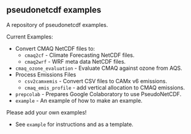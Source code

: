 pseudonetcdf examples
---------------------

A repository of pseudonetcdf examples.

Current Examples:

* Convert CMAQ NetCDF files to:
  * `cmaq2cf` - Climate Forecasting NetCDF files.
  * `cmaq2wrf` - WRF meta data NetCDF files.
* `cmaq_ozone_evaluation` - Evaluate CMAQ against ozone from AQS.
* Process Emissions Files
  * `csv2camxemis` - Convert CSV files to CAMx v6 emissions.
  * `cmaq_emis_profile` - add vertical allocation to CMAQ emissions.
* `prepcolab` - Prepares Google Colaboratory to use PseudoNetCDF.
* `example` - An example of how to make an example.

Please add your own examples!

* See `example` for instructions and as a template.

